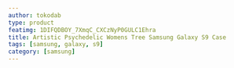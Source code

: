 ```yaml
---
author: tokodab
type: product
featimg: 1DIFQDBOY_7XmqC_CXCzNyP0GULC1Ehra
title: Artistic Psychedelic Womens Tree Samsung Galaxy S9 Case
tags: [samsung, galaxy, s9]
category: [samsung]
---
```

